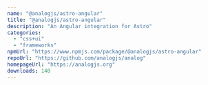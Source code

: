 ```yaml
---
name: "@analogjs/astro-angular"
title: "@analogjs/astro-angular"
description: "An Angular integration for Astro"
categories:
  - "css+ui"
  - "frameworks"
npmUrl: "https://www.npmjs.com/package/@analogjs/astro-angular"
repoUrl: "https://github.com/analogjs/analog"
homepageUrl: "https://analogjs.org"
downloads: 140
---
```

